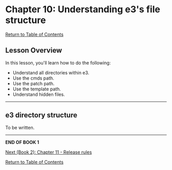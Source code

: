 # Chapter 10: Understanding e3's file structure

[Return to Table of Contents](README.md)

## Lesson Overview

In this lesson, you'll learn how to do the following:

* Understand all directories within e3.
* Use the cmds path.
* Use the patch path.
* Use the template path.
* Understand hidden files.

---

## e3 directory structure

To be written.


---

**END OF BOOK 1**

[Next (Book 2): Chapter 11 - Release rules](chapter11.md)

[Return to Table of Contents](README.md)
